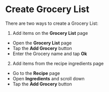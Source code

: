 # Create Grocery List

There are two ways to create a Grocery List:  
1. Add items on the **Grocery List** page  
  - Open the **Grocery List** page
  - Tap the **Add Grocery** button
  - Enter the Grocery name and tap **Ok**


2. Add items from the recipe ingredients page
  - Go to the **Recipe** page
  - Open **Ingredients** and scroll down
  - Tap the **Add Grocery** button
